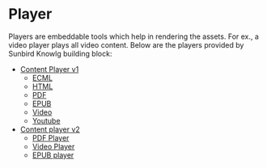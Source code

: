# Player

Players are embeddable tools which help in rendering the assets. For ex., a video player plays all video content. Below are the players provided by Sunbird Knowlg building block:

* [Content Player v1](v1/)&#x20;
  * [ECML](v1/players/ecml-player-v1.md)
  * [HTML](v1/players/html-h5p-player-v1.md)
  * [PDF](v1/players/pdf-player-v1.md)
  * [EPUB](v1/players/epub-player-v1.md)
  * [Video](v1/players/video-player-v1.md)
  * [Youtube](v1/players/video-player-v1.md#youtube)
* [Content player v2](v2/)
  * [PDF Player](v2/pdf-player/)
  * [Video Player](v2/video-player/)
  * [EPUB player ](../../../use/installation-guide/players/v2/epub-player.md)
